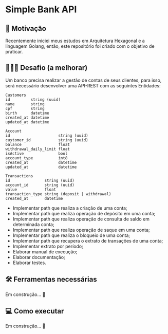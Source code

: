 # Simple Bank API

## 🎯 Motivação
Recentemente iniciei meus estudos em Arquitetura Hexagonal e a linguagem Golang,
então, este repositório foi criado com o objetivo de praticar.

## 👨🏻‍💻 Desafio (a melhorar)
Um banco precisa realizar a gestão de contas de seus clientes, para isso, será
necessário desenvolver uma API-REST com as seguintes Entidades:
```
Customers
id         string (uuid)
name       string
cpf        string
birth      datetime
created_at datetime
updated_at datetime

Account
id                     string (uuid)
customer_id            string (uuid)
balance                float
withdrawal_daily_limit float
isActive               bool
account_type           int8
created_at             datetime
updated_at             datetime

Transactions
id               string (uuid)
account_id       string (uuid)
value            float
transaction_type string (deposit | withdrawal)
created_at       datetime
```
- Implementar path que realiza a criação de uma conta;
- Implementar path que realiza operação de depósito em uma conta;
- Implementar path que realiza operação de consulta de saldo em determinada conta;
- Implementar path que realiza operação de saque em uma conta;
- Implementar path que realiza o bloqueio de uma conta;
- Implementar path que recupera o extrato de transações de uma conta;
- Implementar extrato por período;
- Elaborar manual de execução;
- Elaborar documentação;
- Elaborar testes.

## 🛠 Ferramentas necessárias
Em construção... 🧱

## 💻 Como executar
Em construção... 🧱